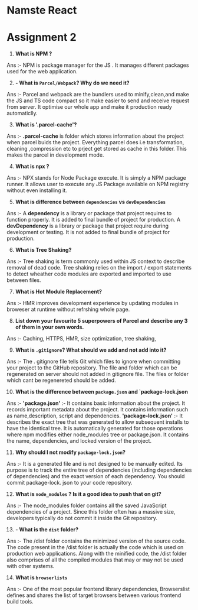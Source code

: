 # Namste React


# Assignment 2


1. __What is NPM ?__


Ans :-  NPM is package manager for the JS . It manages different packages used for the web application.


2. __- What is `Parcel/Webpack`? Why do we need it?__


Ans :-  Parcel and webpack are the bundlers used to minify,clean,and make the JS and TS code compact so it make  easier to send and receive request from server. It optimise our whole app and make it production ready automaticlly.


3. __What is '.parcel-cache'?__


Ans :-  __.parcel-cache__ is folder which stores information about the project when parcel buids the project.
Everything parcel does i.e transformation, cleaning ,compression etc to prject get stored as cache in this folder. This makes the parcel in development mode.


4. __What is npx ?__


Ans :-  NPX stands for Node Package execute. It is simply a NPM package runner. It allows user to execute any 
JS Package available on NPM registry without even installing it.


5. __What is difference between `dependencies` vs `devDependencies`__


Ans :-  A __dependency__ is a library or package that project requires to function properly. It is added to final bundle of project for production.
A __devDependency__ is a library or package that project require during development or testing. It is not added to final bundle of project for production.


6. __What is Tree Shaking?__


Ans :-  Tree shaking is term commonly used within JS context to describe removal of dead code. Tree shaking
relies on the import / export statements to detect wheather code modules are exported and imported to use between files.


7. __What is Hot Module Replacement?__


Ans :-  HMR improves development experience by updating modules in broweser at runtime without refrshing whole
page.


8. __List down your favourite 5 superpowers of Parcel and describe any 3 of them in your own words.__


Ans :-  Caching, HTTPS, HMR, size optimization, tree shaking, 


9. __What is `.gitignore`? What should we add and not add into it?__


Ans :-  The . gitignore file tells Git which files to ignore when committing your project to the GitHub repository. The file and folder which can be regenerated on server should not added in gitignore file. The files 
or folder which cant be regenereted should be added.


10. __What is the difference between `package.json` and `package-lock.json__


Ans :-  __'package.json'__ :- It contains basic information about the project. It records important metadata
        about the project. It contains information such as name,description, script  and dependencies.
        __'package-lock.json'__ :- It describes the exact tree that was generated to allow subsequent installs to have the identical tree. It is automatically generated for those operations where npm modifies either node_modules tree or package.json. It contains the name, dependencies, and locked version of the project.     


11. __Why should I not modify `package-lock.json`?__


Ans :-  It is a generated file and is not designed to be manually edited. Its purpose is to track the entire tree of dependencies (including dependencies of dependencies) and the exact version of each dependency. You should commit package-lock. json to your code repository.


12. __What is `node_modules` ? Is it a good idea to push that on git?__


Ans :-  The node_modules folder contains all the saved JavaScript dependencies of a project. Since this folder often has a massive size, developers typically do not commit it inside the Git repository.


13. __- What is the `dist` folder?__


Ans :- The /dist folder contains the minimized version of the source code. The code present in the /dist folder is actually the code which is used on production web applications. Along with the minified code, the /dist folder also comprises of all the compiled modules that may or may not be used with other systems.


14. __What is `browserlists`__


Ans :-  One of the most popular frontend library dependencies, Browserslist defines and shares the list of target browsers between various frontend build tools.